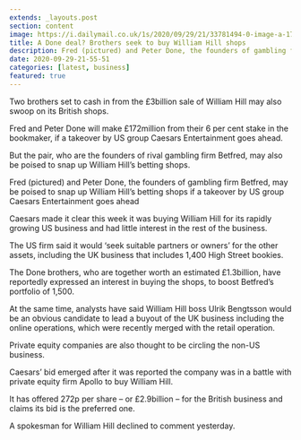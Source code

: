 ```yaml
---
extends: _layouts.post
section: content
image: https://i.dailymail.co.uk/1s/2020/09/29/21/33781494-0-image-a-17_1601411936844.jpg 
title: A Done deal? Brothers seek to buy William Hill shops 
description: Fred (pictured) and Peter Done, the founders of gambling firm Betfred, will make £172m from their 6 per cent stake in the bookmaker, if a takeover by US group Caesars Entertainment goes ahead. 
date: 2020-09-29-21-55-51 
categories: [latest, business] 
featured: true 
--- 
```

Two brothers set to cash in from the £3billion sale of William Hill may also swoop on its British shops.

Fred and Peter Done will make £172million from their 6 per cent stake in the bookmaker, if a takeover by US group Caesars Entertainment goes ahead.

But the pair, who are the founders of rival gambling firm Betfred, may also be poised to snap up William Hill’s betting shops.

Fred (pictured) and Peter Done, the founders of gambling firm Betfred, may be poised to snap up William Hill’s betting shops if a takeover by US group Caesars Entertainment goes ahead

Caesars made it clear this week it was buying William Hill for its rapidly growing US business and had little interest in the rest of the business. 

The US firm said it would ‘seek suitable partners or owners’ for the other assets, including the UK business that includes 1,400 High Street bookies.

The Done brothers, who are together worth an estimated £1.3billion, have reportedly expressed an interest in buying the shops, to boost Betfred’s portfolio of 1,500.

At the same time, analysts have said William Hill boss Ulrik Bengtsson would be an obvious candidate to lead a buyout of the UK business including the online operations, which were recently merged with the retail operation.

Private equity companies are also thought to be circling the non-US business.

Caesars’ bid emerged after it was reported the company was in a battle with private equity firm Apollo to buy William Hill. 

It has offered 272p per share – or £2.9billion – for the British business and claims its bid is the preferred one.

A spokesman for William Hill declined to comment yesterday.

